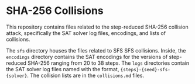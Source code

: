 # SHA-256 Collisions

This repository contains files related to the step-reduced SHA-256 collision
attack, specifically the SAT solver log files, encodings, and lists of
collisions.

The `sfs` directory houses the files related to SFS SFS collisions. Inside, the
`encodings` directory contains the SAT encodings for the versions of
step-reduced SHA-256 ranging from 20 to 38 steps. The `logs` directories contain
the SAT solver log files named with the format,
`{steps}-{seed}-sfs-{solver}`. The collision lists are in the `collisions.md`
files.

